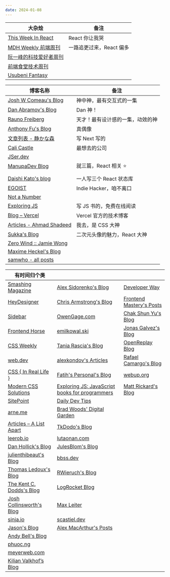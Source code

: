 ```yaml
---
date: 2024-01-08
---
```


| 大杂烩                                                          | 备注              |
| ------------------------------------------------------------ | --------------- |
| [This Week In React](https://thisweekinreact.com/newsletter) | React 你让我哭      |
| [MDH Weekly 前端周刊](https://mdhweekly.com/weekly)              | 一路追更过来，React 偏多 |
| [阮一峰的科技爱好者周刊](https://www.ruanyifeng.com/blog/)              |                 |
| [前端食堂技术周刊](https://github.com/Geekhyt/weekly)                |                 |
| [Usubeni Fantasy](https://ssshooter.com/)                    |                 |

| 博客名称                                                      | 备注                             |
| ------------------------------------------------------------- | -------------------------------- |
| [Josh W Comeau's Blog](https://www.joshwcomeau.com/)          | 神中神，最有交互式的一集         |
| [Dan Abramov's Blog](https://overreacted.io/)                 | Dan 神！                         |
| [Rauno Freiberg](https://rauno.me/)                           | 天才！最有设计感的一集，动效的神 |
| [Anthony Fu's Blog](https://antfu.me/posts)                   | 真偶像                           |
| [文章列表 - 静かな森](https://innei.in/posts)                 | 写 Next 写的                     |
| [Cali Castle](https://cali.so/blog)                           | 最想去的公司                     |
| [JSer.dev](https://jser.dev/)                                 |                                  |
| [ManupaDev Blog](https://manupa.dev/blog)                     | 就三篇，React 相关 ⭐            |
|                                                               |                                  |
| [Daishi Kato's blog](https://blog.axlight.com/posts/)         | 一人写三个 React 状态库          |
| [EGOIST](https://egoist.dev/)                                 | Indie Hacker，咱不离口           |
| [Not a Number](https://www.nan.fyi/)                          |                                  |
| [Exploring JS](https://exploringjs.com/)                      | 写 JS 书的，免费在线阅读         |
| [Blog – Vercel](https://vercel.com/blog/category/engineering) | Vercel 官方的技术博客            |
| [Articles - Ahmad Shadeed](https://ishadeed.com/articles)     | 我去，是 CSS 大神                |
| [Sukka's Blog](https://blog.skk.moe/)                         | 二次元头像的魅力，React 大神     |
| [Zero Wind :: Jamie Wong](https://jamie-wong.com/)            |                                  |
| [Maxime Heckel's Blog](https://blog.maximeheckel.com/)        |                                  |
| [samwho - all posts](https://samwho.dev/blog/)                |                                  |

| 有时间归个类                                                 |                                                                            |                                                                |
| ------------------------------------------------------------ | -------------------------------------------------------------------------- | -------------------------------------------------------------- |
| [Smashing Magazine](https://www.smashingmagazine.com/)       | [Alex Sidorenko's Blog](https://alexsidorenko.com/)                        | [Developer Way](https://www.developerway.com/posts)            |
| [HeyDesigner](https://heydesigner.com/)                      | [Chris Armstrong's Blog](https://www.chrisarmstrong.dev/)                  | [Frontend Mastery's Posts](https://frontendmastery.com/posts/) |
| [Sidebar](https://sidebar.io/)                               | [OwenGage.com](https://owengage.com/)                                      | [Chak Shun Yu's Blog](https://www.chakshunyu.com/blog/)        |
| [Frontend Horse](https://frontend.horse/articles/)           | [emilkowal.ski](https://emilkowal.ski/)                                    | [Jonas Galvez's Blog](https://hire.jonasgalvez.com.br/)        |
| [CSS Weekly](https://css-weekly.com/archives/)               | [Tania Rascia's Blog](https://www.taniarascia.com/blog)                    | [OpenReplay Blog](https://blog.openreplay.com/)                |
| [web.dev](https://web.dev/blog)                              | [alexkondov's Articles](https://alexkondov.com/articles/)                  | [Rafael Camargo's Blog](https://rafaelcamargo.com/blog/)       |
| [CSS { In Real Life }](https://css-irl.info/)                | [Fatih's Personal's Blog](https://blog.6nok.org/)                          | [webup.org](https://webup.org/blog/)                           |
| [Modern CSS Solutions](https://moderncss.dev/)               | [Exploring JS: JavaScript books for programmers](https://exploringjs.com/) | [Matt Rickard's Blog](https://matt-rickard.com/archive)        |
| [SitePoint](https://www.sitepoint.com/)                      | [Daily Dev Tips](https://daily-dev-tips.com/archive/)                      |                                                                |
| [arne.me](https://arne.me/)                                  | [Brad Woods' Digital Garden](https://garden.bradwoods.io/)                 |                                                                |
| [Articles – A List Apart](https://alistapart.com/articles/)  | [TkDodo's Blog](https://tkdodo.eu/blog/all)                                |                                                                |
| [leerob.io](https://leerob.io/blog)                          | [lutaonan.com](https://lutaonan.com/)                                      |                                                                |
| [Dan Hollick's Blog](https://typefully.com/DanHollick)       | [JulesBlom's Blog](https://julesblom.com/)                                 |                                                                |
| [julienthibeaut's Blog](https://www.julienthibeaut.xyz/blog) | [bbss.dev](https://www.bbss.dev/)                                          |                                                                |
| [Thomas Ledoux's Blog](https://www.thomasledoux.be/blog)     | [RWieruch's Blog](https://www.robinwieruch.de/blog/)                       |                                                                |
| [The Kent C. Dodds's Blog](https://kentcdodds.com/blog)      | [LogRocket Blog](https://blog.logrocket.com/)                              |                                                                |
| [Josh Collinsworth's Blog](https://joshcollinsworth.com/)    | [Max Leiter](https://maxleiter.com/)                                       |                                                                |
| [sinja.io](https://sinja.io/)                                | [scastiel.dev](https://scastiel.dev/articles)                              |                                                                |
| [Jason's Blog](https://www.learnwithjason.dev/blog/)         | [Alex MacArthur's Posts](https://macarthur.me/posts)                       |                                                                |
| [Andy Bell's Blog](https://andy-bell.co.uk/blog/)            |                                                                            |                                                                |
| [phuoc.ng](https://phuoc.ng/)                                |                                                                            |                                                                |
| [meyerweb.com](https://meyerweb.com/)                        |                                                                            |                                                                |
| [Kilian Valkhof’s Blog](https://kilianvalkhof.com/)          |                                                                            |                                                                |
